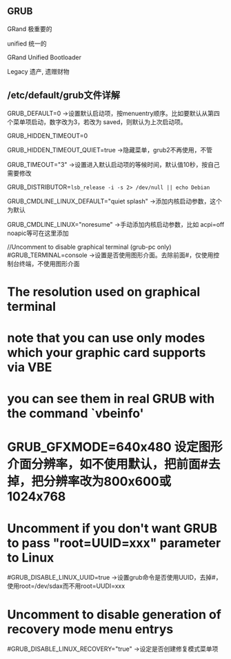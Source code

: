 ## GRUB

GRand       极重要的

unified     统一的

GRand Unified Bootloader

Legacy      遗产, 遗赠财物




## /etc/default/grub文件详解

GRUB_DEFAULT=0 ->设置默认启动项，按menuentry顺序。比如要默认从第四个菜单项启动，数字改为3，若改为 saved，则默认为上次启动项。

GRUB_HIDDEN_TIMEOUT=0

GRUB_HIDDEN_TIMEOUT_QUIET=true ->隐藏菜单，grub2不再使用，不管

GRUB_TIMEOUT="3" ->设置进入默认启动项的等候时间，默认值10秒，按自己需要修改

GRUB_DISTRIBUTOR=`lsb_release -i -s 2> /dev/null || echo Debian`

GRUB_CMDLINE_LINUX_DEFAULT="quiet splash" ->添加内核启动参数，这个为默认

GRUB_CMDLINE_LINUX="noresume" ->手动添加内核启动参数，比如 acpi=off noapic等可在这里添加

//Uncomment to disable graphical terminal (grub-pc only)
#GRUB_TERMINAL=console ->设置是否使用图形介面。去除前面#，仅使用控制台终端，不使用图形介面

# The resolution used on graphical terminal
# note that you can use only modes which your graphic card supports via VBE
# you can see them in real GRUB with the command `vbeinfo'
# GRUB_GFXMODE=640x480 设定图形介面分辨率，如不使用默认，把前面#去掉，把分辨率改为800x600或1024x768

# Uncomment if you don't want GRUB to pass "root=UUID=xxx" parameter to Linux
#GRUB_DISABLE_LINUX_UUID=true ->设置grub命令是否使用UUID，去掉#，使用root=/dev/sdax而不用root=UUDI=xxx
# Uncomment to disable generation of recovery mode menu entrys
#GRUB_DISABLE_LINUX_RECOVERY="true" ->设定是否创建修复模式菜单项
